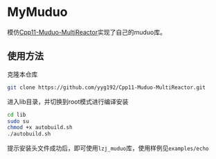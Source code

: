 # MyMuduo

模仿[Cpp11-Muduo-MultiReactor](https://github.com/yyg192/Cpp11-Muduo-MultiReactor)实现了自己的muduo库。

## 使用方法

克隆本仓库

```bash
git clone https://github.com/yyg192/Cpp11-Muduo-MultiReactor.git
```

进入lib目录，并切换到root模式进行编译安装

```bash
cd lib
sudo su
chmod +x autobuild.sh
./autobuild.sh
```

提示安装头文件成功后，即可使用`lzj_muduo`库，使用样例见`examples/echo`

